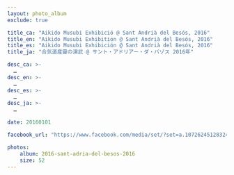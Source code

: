 ```yaml
---
layout: photo_album
exclude: true

title_ca: "Aikido Musubi Exhibició @ Sant Andrià del Besós, 2016"
title_en: "Aikido Musubi Exhibition @ Sant Andrià del Besós, 2016"
title_es: "Aikido Musubi Exhibición @ Sant Andrià del Besós, 2016"
title_ja: "合気道産靈の演武 @ サント・アドリアー・ダ・バゾス 2016年"

desc_ca: >-
  …
desc_en: >-
  …
desc_es: >-
  …
desc_ja: >-
  …

date: 20160101

facebook_url: "https://www.facebook.com/media/set/?set=a.1072624512832418"

photos:
    album: 2016-sant-adria-del-besos-2016
    size: 52
---
```

